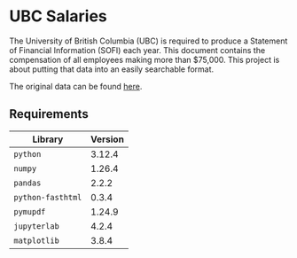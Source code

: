 # UBC Salaries

The University of British Columbia (UBC) is required to produce a Statement of Financial Information (SOFI) each year. This document contains the compensation of all employees making more than $75,000. This project is about putting that data into an easily searchable format. 

The original data can be found [here](https://finance.ubc.ca/reporting-planning-analysis/reports-and-disclosures).

## Requirements

| Library      | Version |
| ------------ | ------- |
| `python`     | 3.12.4        |
| `numpy`      | 1.26.4  |
| `pandas`     | 2.2.2   |
| `python-fasthtml`   | 0.3.4   |
| `pymupdf` | 1.24.9  |
| `jupyterlab` | 4.2.4 |
| `matplotlib` | 3.8.4 |

